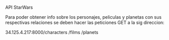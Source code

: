 API StarWars

Para poder obtener info sobre los personajes, peliculas y planetas con sus respectivas relaciones
se deben hacer las peticiones GET a la sig direccion:

34.125.4.217:8000/characters
                 /films
                 /planets
     